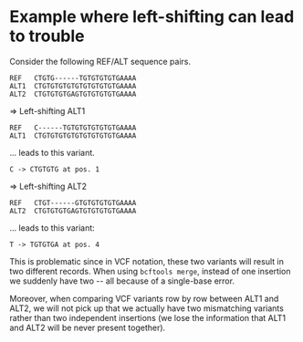 Example where left-shifting can lead to trouble
===============================================

Consider the following REF/ALT sequence pairs.

```
REF   CTGTG------TGTGTGTGTGAAAA
ALT1  CTGTGTGTGTGTGTGTGTGTGAAAA
ALT2  CTGTGTGTGAGTGTGTGTGTGAAAA
```

=> Left-shifting ALT1

```
REF   C------TGTGTGTGTGTGTGAAAA
ALT1  CTGTGTGTGTGTGTGTGTGTGAAAA
```

... leads to this variant.

```
C -> CTGTGTG at pos. 1
```

=> Left-shifting ALT2

```
REF   CTGT------GTGTGTGTGTGAAAA
ALT2  CTGTGTGTGAGTGTGTGTGTGAAAA
```

... leads to this variant:

```
T -> TGTGTGA at pos. 4
```

This is problematic since in VCF notation, these two variants will result in two different 
records. When using `bcftools merge`, instead of one insertion we suddenly have two -- all because 
of a single-base error.

Moreover, when comparing VCF variants row by row between ALT1 and ALT2, 
we will not pick up that we actually have two mismatching variants rather than
two independent insertions (we lose the information that ALT1 and ALT2 will be never 
present together). 
